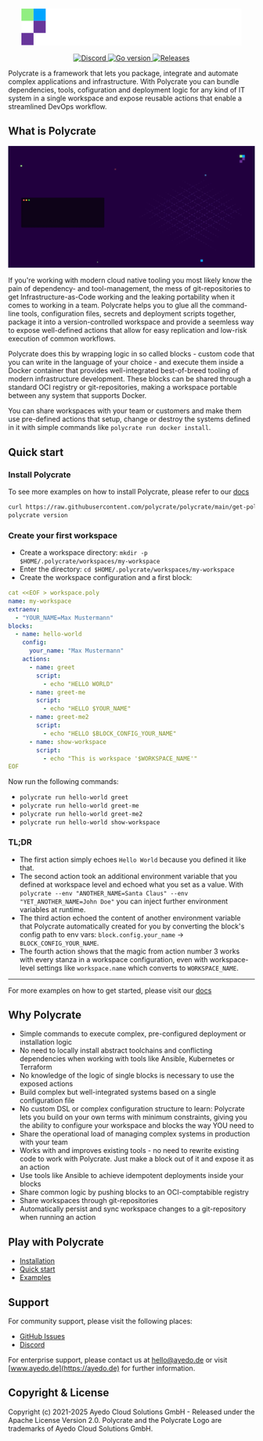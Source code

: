 <p align="center">
    <img src="https://raw.githubusercontent.com/polycrate/polycrate/main/logo.svg?sanitize=true"
        height="75">
</p>

<p align="center">
  <a href="https://discord.gg/8cQZfXWeXP" alt="Discord">
    <img src="https://img.shields.io/discord/971467892447146057?logo=discord" alt="Discord" />
  </a>
  <a href="https://github.com/polycrate/polycrate/blob/main/go.mod" alt="Go version">
    <img src="https://img.shields.io/github/go-mod/go-version/polycrate/polycrate" alt="Go version" />
  </a>
  <a href="https://github.com/polycrate/polycrate/releases" alt="Releases">
    <img src="https://img.shields.io/github/v/release/polycrate/polycrate" alt="Releases" />
  </a>
</p>

Polycrate is a framework that lets you package, integrate and automate complex applications and infrastructure. With Polycrate you can bundle dependencies, tools, cofiguration and deployment logic for any kind of IT system in a single workspace and expose reusable actions that enable a streamlined DevOps workflow.

## What is Polycrate

![Polycrate highlevel](Polycrate-Gif-v5.gif)

If you're working with modern cloud native tooling you most likely know the pain of dependency- and tool-management, the mess of git-repositories to get Infrastructure-as-Code working and the leaking portability when it comes to working in a team. Polycrate helps you to glue all the command-line tools, configuration files, secrets and deployment scripts together, package it into a version-controlled workspace and provide a seemless way to expose well-defined actions that allow for easy replication and low-risk execution of common workflows.

Polycrate does this by wrapping logic in so called blocks - custom code that you can write in the language of your choice - and execute them inside a Docker container that provides well-integrated best-of-breed tooling of modern infrastructure development. These blocks can be shared through a standard OCI registry or git-repositories, making a workspace portable between any system that supports Docker.

You can share workspaces with your team or customers and make them use pre-defined actions that setup, change or destroy the systems defined in it with simple commands like `polycrate run docker install`.

## Quick start

### Install Polycrate

To see more examples on how to install Polycrate, please refer to our [docs](https://www.ayedo.de/polycrate/installation/)

```bash
curl https://raw.githubusercontent.com/polycrate/polycrate/main/get-polycrate.sh | bash
polycrate version
```

### Create your first workspace

- Create a workspace directory: `mkdir -p $HOME/.polycrate/workspaces/my-workspace`
- Enter the directory: `cd $HOME/.polycrate/workspaces/my-workspace`
- Create the workspace configuration and a first block:

```yaml
cat <<EOF > workspace.poly
name: my-workspace
extraenv:
  - "YOUR_NAME=Max Mustermann"
blocks:
  - name: hello-world
    config:
      your_name: "Max Mustermann"
    actions:
      - name: greet
        script:
          - echo "HELLO WORLD"
      - name: greet-me
        script:
          - echo "HELLO $YOUR_NAME"
      - name: greet-me2
        script:
          - echo "HELLO $BLOCK_CONFIG_YOUR_NAME"
      - name: show-workspace
        script:
          - echo "This is workspace '$WORKSPACE_NAME'"
EOF
```

Now run the following commands:

- `polycrate run hello-world greet`
- `polycrate run hello-world greet-me`
- `polycrate run hello-world greet-me2`
- `polycrate run hello-world show-workspace`

### TL;DR

- The first action simply echoes `Hello World` because you defined it like that.
- The second action took an additional environment variable that you defined at workspace level and echoed what you set as a value. With `polycrate --env "ANOTHER_NAME=Santa Claus" --env "YET_ANOTHER_NAME=John Doe"` you can inject further environment variables at runtime.
- The third action echoed the content of another environment variable that Polycrate automatically created for you by converting the block's config path to env vars: `block.config.your_name` -> `BLOCK_CONFIG_YOUR_NAME`. 
- The fourth action shows that the magic from action number 3 works with every stanza in a workspace configuration, even with workspace-level settings like `workspace.name` which converts to `WORKSPACE_NAME`.

---

For more examples on how to get started, please visit our [docs](https://ayedo.de/polycrate/erste-schritte/)

## Why Polycrate

- Simple commands to execute complex, pre-configured deployment or installation logic
- No need to locally install abstract toolchains and conflicting dependencies when working with tools like Ansible, Kubernetes or Terraform
- No knowledge of the logic of single blocks is necessary to use the exposed actions
- Build complex but well-integrated systems based on a single configuration file
- No custom DSL or complex configuration structure to learn: Polycrate lets you build on your own terms with minimum constraints, giving you the ability to configure your workspace and blocks the way YOU need to
- Share the operational load of managing complex systems in production with your team
- Works with and improves existing tools - no need to rewrite existing code to work with Polycrate. Just make a block out of it and expose it as an action
- Use tools like Ansible to achieve idempotent deployments inside your blocks
- Share common logic by pushing blocks to an OCI-comptabible registry
- Share workspaces through git-repositories
- Automatically persist and sync workspace changes to a git-repository when running an action

## Play with Polycrate

- [Installation](https://ayedo.de/polycrate/installation/)
- [Quick start](https://ayedo.de/polycrate/erste-schritte/)
- [Examples](https://ayedo.de/polycrate/)

## Support

For community support, please visit the following places:

- [GitHub Issues](https://github.com/polycrate/polycrate/issues)
- [Discord](https://discord.gg/8cQZfXWeXP)

For enterprise support, please contact us at [hello@ayedo.de](mailto:hello@ayedo.de) or visit [www.ayedo.de](https://ayedo.de) for further information.

## Copyright & License

Copyright (c) 2021-2025 Ayedo Cloud Solutions GmbH - Released under the Apache License Version 2.0. Polycrate and the Polycrate Logo are trademarks of Ayedo Cloud Solutions GmbH.
